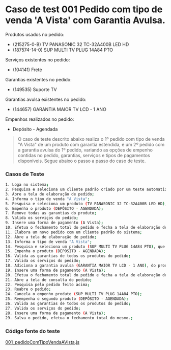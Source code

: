 # Caso de test 001 Pedido com tipo de venda 'A Vista' com Garantia Avulsa.
Produtos usados no pedido:

  - (215275-0-B) TV PANASONIC 32 TC-32A400B LED HD
  - (187574-14-0) SUP MULTI TV PLUG 14A84 PTO

Serviços existentes no pedido:

  - (104141) Frete

Garantias existentes no pedido:

  - (149535) Suporte TV

Garantias avulsa existentes no pedido:

  - (144657) GARANTIA MAIOR TV LCD - 1 ANO

Empenhos realizados no pedido:

  - Depósito - Agendada

> O caso de teste descrito abaixo realiza o 1º pedido com tipo de venda "A Vista" de um produto com garantia estendida, e um 2º pedido com a garantia avulsa do 1º pedido, variando as opções de empenho contidas no pedido, garantias, serviços e tipos de pagamentos disponíveis. Segue abaixo o passo a passo do caso de teste.

### Casos de Teste
```sh
1. Loga no sistema;
2. Pesquisa e seleciona um cliente padrão criado por um teste automatizado;
3. Abre a tela de elaboração de pedido;
4. Informa o tipo de venda "A Vista";
5. Pesquisa e seleciona um produto (TV PANASONIC 32 TC-32A400B LED HD), que contém as seguinte garantias (Intalação de TV, Garantia Maior TV LCD);
6. Empenha o produto (DEPÓSITO - AGENDADA);
7. Remove todas as garantias do produto;
8. Valida os serviços do pedido;
9. Insere uma forma de pagamento (A Vista);
10. Efetua o fechamento total do pedido e fecha a tela de elaboração de pedido;
11. Elabora um novo pedido com um cliente padrão do sistema;
12. Abre a tela de elaboração de pedido;
13. Informa o tipo de venda "A Vista";
14. Pesquisa e seleciona um produto (SUP MULTI TV PLUG 14A84 PTO), que contém as seguinte garantias (Intalação de TV, Suporte TV);
15. Empenha o produto (DEPÓSITO - AGENDADA);
16. Valida as garantias de todos os produtos do pedido;
17. Valida os serviços do pedido;
18. Adiciona a garantia avulsa (GARANTIA MAIOR TV LCD - 1 ANO), do produto (TV PANASONIC 32 TC-32A400B LED HD), do pedido anterior;
19. Insere uma forma de pagamento (A Vista);
20. Efetua o fechamento total do pedido e fecha a tela de elaboração de pedido; 
21. Abre a tela de consulta do pedido;
22. Pesquisa pelo pedido feito acima;
23. Reabre o pedido;
24. Cancela o empenho produto (SUP MULTI TV PLUG 14A84 PTO);
25. Reempenha o segundo produto (DEPÓSITO - AGENDADA);
26. Valida as garantias de todos os produtos do pedido;
27. Valida os serviços do pedido;
28. Insere uma forma de pagamento (A Vista);
29. Salva o pedido, efetua o fechamento total do mesmo.;
```
### Código fonte do teste
[001_pedidoComTipoVendaAVista.js](/Testes/test/novos_testes/001_pedidoComTipoVendaAVista.js)